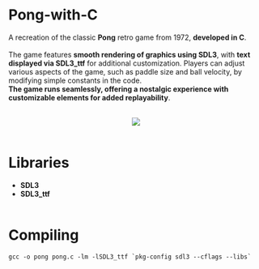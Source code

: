 # Pong-with-C

A recreation of the classic **Pong** retro game from 1972, **developed in C**.<br/><br/>
The game features **smooth rendering of graphics using SDL3**, with **text displayed via SDL3_ttf** for additional customization. Players can adjust various aspects of the game, such as paddle size and ball velocity, by modifying simple constants in the code.<br/>
**The game runs seamlessly, offering a nostalgic experience with customizable elements for added replayability**.<br/><br/>

<div align="center">
  <img src="https://github.com/user-attachments/assets/4f85b03c-c31a-440f-b968-ec659f9ab35f">
</div>

<br/>

# Libraries
* **SDL3**
* **SDL3_ttf**
<br/><br/>


# Compiling
```gcc -o pong pong.c -lm -lSDL3_ttf `pkg-config sdl3 --cflags --libs` ```
